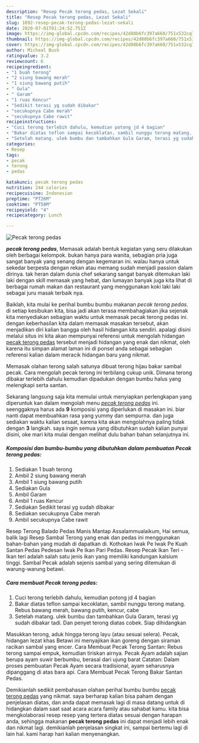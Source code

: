 ```yaml
---
description: "Resep Pecak terong pedas, Lezat Sekali"
title: "Resep Pecak terong pedas, Lezat Sekali"
slug: 1692-resep-pecak-terong-pedas-lezat-sekali
date: 2020-07-01T01:24:52.751Z
image: https://img-global.cpcdn.com/recipes/42d80b6fc397a660/751x532cq70/pecak-terong-pedas-foto-resep-utama.jpg
thumbnail: https://img-global.cpcdn.com/recipes/42d80b6fc397a660/751x532cq70/pecak-terong-pedas-foto-resep-utama.jpg
cover: https://img-global.cpcdn.com/recipes/42d80b6fc397a660/751x532cq70/pecak-terong-pedas-foto-resep-utama.jpg
author: Micheal Bush
ratingvalue: 3.2
reviewcount: 6
recipeingredient:
- "1 buah terong"
- "2 siung bawang merah"
- "1 siung bawang putih"
- " Gula"
- " Garam"
- "1 ruas Kencur"
- "Sedikit terasi yg sudah dibakar"
- "secukupnya Cabe merah"
- "secukupnya Cabe rawit"
recipeinstructions:
- "Cuci terong terlebih dahulu, kemudian potong jd 4 bagian"
- "Bakar diatas teflon sampai kecoklatan, sambil nunggu terong matang. Rebus bawang merah, bawang putih, kencur, cabe"
- "Setelah matang. ulek bumbu dan tambahkan Gula Garam, terasi yg sudah dibakar tadi. Dan penyet terong diatas cobek. Siap dihidangkan"
categories:
- Resep
tags:
- pecak
- terong
- pedas

katakunci: pecak terong pedas 
nutrition: 244 calories
recipecuisine: Indonesian
preptime: "PT26M"
cooktime: "PT58M"
recipeyield: "4"
recipecategory: Lunch

---
```



![Pecak terong pedas](https://img-global.cpcdn.com/recipes/42d80b6fc397a660/751x532cq70/pecak-terong-pedas-foto-resep-utama.jpg)

<b><i>pecak terong pedas</i></b>, Memasak adalah bentuk kegiatan yang seru dilakukan oleh berbagai kelompok. bukan hanya para wanita, sebagian pria juga sangat banyak yang senang dengan kegemaran ini. walau hanya untuk sekedar berpesta dengan rekan atau memang sudah menjadi passion dalam dirinya. tak heran dalam dunia chef sekarang sangat banyak ditemukan laki laki dengan skill memasak yang hebat, dan lumayan banyak juga kita lihat di berbagai rumah makan dan restaurant yang menggunakan koki laki laki sebagai juru masak terbaik nya.

Baiklah, kita mulai ke perihal bumbu bumbu makanan <i>pecak terong pedas</i>. di setiap kesibukan kita, bisa jadi akan terasa membahagiakan jika sejenak kita menyediakan sebagian waktu untuk memasak pecak terong pedas ini. dengan keberhasilan kita dalam memasak masakan tersebut, akan menjadikan diri kalian bangga oleh hasil hidangan kita sendiri. apalagi disini melalui situs ini kita akan mempunyai referensi untuk mengolah hidangan <u>pecak terong pedas</u> tersebut menjadi hidangan yang enak dan nikmat, oleh karena itu simpan alamat laman ini di ponsel anda sebagai sebagian referensi kalian dalam meracik hidangan baru yang nikmat.

Memasak olahan terong salah satunya dibuat terong hijau bakar sambal pecak. Cara mengolah pecak terong ini terbilang cukup unik. Dimana terong dibakar terlebih dahulu kemudian dipadukan dengan bumbu halus yang melengkapi serta santan.


Sekarang langsung saja kita memulai untuk menyiapkan perlengkapan yang diperuntuk kan dalam mengolah menu <u><i>pecak terong pedas</i></u> ini. seenggaknya harus ada <b>9</b> komposisi yang diperlukan di masakan ini. biar nanti dapat membuahkan rasa yang yummy dan sempurna. dan juga sediakan waktu kalian sesaat, karena kita akan mengolahnya paling tidak dengan <b>3</b> langkah. saya ingin semua yang dibutuhkan sudah kalian punyai disini, oke mari kita mulai dengan melihat dulu bahan bahan selanjutnya ini.

<!--inarticleads1-->

##### Komposisi dan bumbu-bumbu yang dibutuhkan dalam pembuatan Pecak terong pedas:

1. Sediakan 1 buah terong
1. Ambil 2 siung bawang merah
1. Ambil 1 siung bawang putih
1. Sediakan  Gula
1. Ambil  Garam
1. Ambil 1 ruas Kencur
1. Sediakan Sedikit terasi yg sudah dibakar
1. Sediakan secukupnya Cabe merah
1. Ambil secukupnya Cabe rawit


Resep Terong Balado Pedas Manis Mantap Assalammualaikum, Hai semua, balik lagi Resep Sambal Terong yang enak dan pedas ini menggunakan bahan-bahan yang mudah di dapatkan di. Kothokan Iwak Pe Iwak Pe Kuah Santan Pedas Pedesan Iwak Pe Ikan Pari Pedas. Resep Pecak Ikan Teri - Ikan teri adalah salah satu jenis ikan yang memiliki kandungan kalsium tinggi. Sambal Pecak adalah sejenis sambal yang sering ditemukan di warung-warung betawi. 

<!--inarticleads2-->

##### Cara membuat Pecak terong pedas:

1. Cuci terong terlebih dahulu, kemudian potong jd 4 bagian
1. Bakar diatas teflon sampai kecoklatan, sambil nunggu terong matang. Rebus bawang merah, bawang putih, kencur, cabe
1. Setelah matang. ulek bumbu dan tambahkan Gula Garam, terasi yg sudah dibakar tadi. Dan penyet terong diatas cobek. Siap dihidangkan


Masukkan terong, aduk hingga terong layu (atau sesuai selera). Pecak, hidangan lezat khas Betawi ini menyajikan ikan goreng dengan siraman racikan sambal yang encer. Cara Membuat Pecak Terong Santan: Rebus terong sampai empuk, kemudian tiriskan airnya. Pecak Ayam adalah sajian berupa ayam suwir berbumbu, berasal dari ujung barat Catatan: Dalam proses pembuatan Pecak Ayam secara tradisional, ayam seharusnya dipanggang di atas bara api. Cara Membuat Pecak Terong Bakar Santan Pedas. 

Demikianlah sedikit pembahasan olahan perihal bumbu bumbu <u>pecak terong pedas</u> yang nikmat. saya berharap kalian bisa paham dengan penjelasan diatas, dan anda dapat memasak lagi di masa datang untuk di hidangkan dalam saat saat acara acara family atau sahabat kamu. kita bisa mengkolaborasi resep resep yang tertera diatas sesuai dengan harapan anda, sehingga makanan <b>pecak terong pedas</b> ini dapat menjadi lebih enak dan nikmat lagi. demikianlah penjelasan singkat ini, sampai bertemu lagi di lain hal. kami harap hari kalian menyenangkan.
